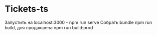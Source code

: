 # Tickets-ts

Запустить на localhost:3000 - npm run serve
Собрать bundle npm run build, для продакшена npm run build:prod

